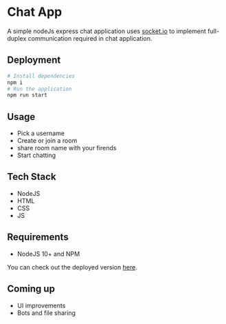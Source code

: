 # Chat App

A simple nodeJs express chat application uses [socket.io](https://socket.io/) to implement full-duplex communication required in chat application.

## Deployment

```bash
# Install dependencies
npm i
# Run the application
npm run start
```

## Usage

- Pick a username
- Create or join a room
- share room name with your firends
- Start chatting

## Tech Stack

- NodeJS
- HTML
- CSS
- JS

## Requirements

- NodeJS 10+ and NPM

You can check out the deployed version [here](https://chat-9715.herokuapp.com/).

## Coming up

- UI improvements
- Bots and file sharing
